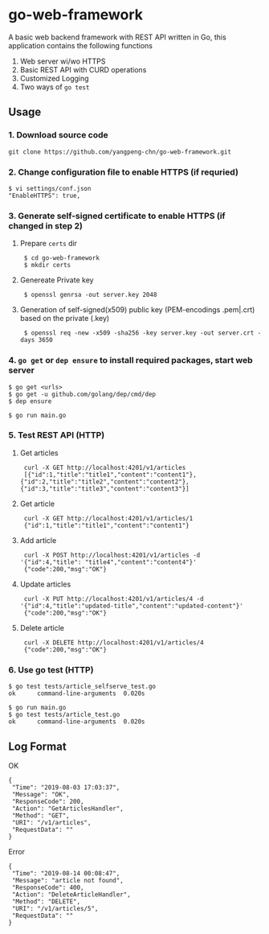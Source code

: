 # go-web-framework

A basic web backend framework with REST API written in Go, this application contains the following functions

1. Web server wi/wo HTTPS
2. Basic REST API with CURD operations
3. Customized Logging
3. Two ways of `go test`

## Usage

### 1. Download source code

```
git clone https://github.com/yangpeng-chn/go-web-framework.git
```

### 2. Change configuration file to enable HTTPS (if requried)

	$ vi settings/conf.json
	"EnableHTTPS": true,
	
### 3. Generate self-signed certificate to enable HTTPS (if changed in step 2)

1. Prepare `certs` dir

		$ cd go-web-framework
		$ mkdir certs
		
2. Genereate Private key

		$ openssl genrsa -out server.key 2048

3. Generation of self-signed(x509) public key (PEM-encodings .pem|.crt) based on the private (.key)

		$ openssl req -new -x509 -sha256 -key server.key -out server.crt -days 3650


	
### 4. `go get` or `dep ensure` to install required packages, start web server
	
	$ go get <urls>
	$ go get -u github.com/golang/dep/cmd/dep
	$ dep ensure

	$ go run main.go
	
### 5. Test REST API (HTTP)

1. Get articles

		curl -X GET http://localhost:4201/v1/articles
		[{"id":1,"title":"title1","content":"content1"},{"id":2,"title":"title2","content":"content2"},{"id":3,"title":"title3","content":"content3"}]
	
2. Get article

		curl -X GET http://localhost:4201/v1/articles/1
		{"id":1,"title":"title1","content":"content1"}
		
3. Add article

		curl -X POST http://localhost:4201/v1/articles -d '{"id":4,"title": "title4","content":"content4"}'
		{"code":200,"msg":"OK"}

4. Update articles

		curl -X PUT http://localhost:4201/v1/articles/4 -d '{"id":4,"title":"updated-title","content":"updated-content"}'
		{"code":200,"msg":"OK"}
		
5. Delete article

		curl -X DELETE http://localhost:4201/v1/articles/4
		{"code":200,"msg":"OK"}

### 6. Use go test (HTTP)

	$ go test tests/article_selfserve_test.go
	ok      command-line-arguments  0.020s
	
	$ go run main.go
	$ go test tests/article_test.go
	ok      command-line-arguments  0.020s
	
## Log Format

OK

	{
	 "Time": "2019-08-03 17:03:37",
	 "Message": "OK",
	 "ResponseCode": 200,
	 "Action": "GetArticlesHandler",
	 "Method": "GET",
	 "URI": "/v1/articles",
	 "RequestData": ""
	}
		
Error

	{
	 "Time": "2019-08-14 00:08:47",
	 "Message": "article not found",
	 "ResponseCode": 400,
	 "Action": "DeleteArticleHandler",
	 "Method": "DELETE",
	 "URI": "/v1/articles/5",
	 "RequestData": ""
	}